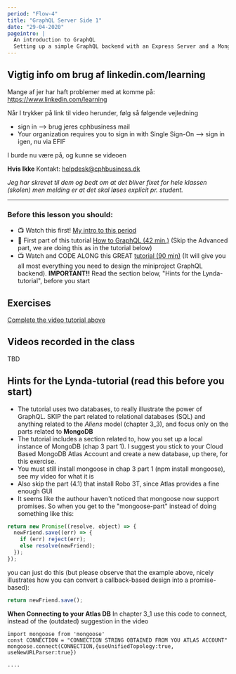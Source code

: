 ```yaml
---
period: "Flow-4"
title: "GraphQL Server Side 1"
date: "29-04-2020"
pageintro: |
  An introduction to GraphQL
  Setting up a simple GraphQL backend with an Express Server and a Mongo Database
---
```


## Vigtig info om brug af linkedin.com/learning

Mange af jer har haft problemer med at komme på: https://www.linkedin.com/learning

Når I trykker på link til video herunder, følg så følgende vejledning

- sign in --> brug jeres cphbusiness mail
- Your organization requires you to sign in with Single Sign-On --> sign in igen, nu via EFIF

I burde nu være på, og kunne se videoen

**Hvis Ikke** Kontakt: helpdesk@cphbusiness.dk

_Jeg har skrevet til dem og bedt om at det bliver fixet for hele klassen (skolen) men melding er at det skal løses explicit pr. student._

---

### Before this lesson you should:

- :tv: Watch this first! [My intro to this period](https://youtu.be/wEcz2PdfEpE)
- :book: First part of this tutorial [How to GraphQL (42 min.)](https://www.howtographql.com/) (Skip the Advanced part, we are doing this as in the tutorial below)
- :tv: Watch and CODE ALONG this GREAT [tutorial (90 min)](https://www.linkedin.com/learning/graphql-essential-training/server-setup-with-es6-support?u=57077785) (It will give you all most everything you need to design the miniproject GraphQL backend). **IMPORTANT!!** Read the section below, "Hints for the Lynda-tutorial", before you start

<!--BEGIN readings ##-->

<!--END readings ##-->

<!--BEGIN guides ##-->

<!--END guides ##-->

## Exercises

<!--BEGIN lectures ##-->

[Complete the video tutorial above](#)

<!--END lectures ##-->

<!--BEGIN exercises ##-->

<!--END exercises ##-->

## Videos recorded in the class

TBD

<!--BEGIN slides ##-->

<!--END slides ##-->

## Hints for the Lynda-tutorial (read this before you start)

- The tutorial uses two databases, to really illustrate the power of GraphQL. SKIP the part related to relational databases (SQL) and anything related to the _Aliens_ model (chapter 3_3), and focus only on the parts related to **MongoDB**
- The tutorial includes a section related to, how you set up a local instance of MongoDB (chap 3 part 1). I suggest you stick to your Cloud Based MongoDB Atlas Account and create a new database, up there, for this exercise.
- You must still install mongoose in chap 3 part 1 (npm install mongoose), see my video for what it is
- Also skip the part (4.1) that install Robo 3T, since Atlas provides a fine enough GUI
- It seems like the authour haven't noticed that mongoose now support promises. So when you get to the "mongoose-part" instead of doing something like this:

```javascript
return new Promise((resolve, object) => {
  newFriend.save((err) => {
    if (err) reject(err);
    else resolve(newFriend);
  });
});
```

you can just do this (but please observe that the example above, nicely illustrates how you can convert a callback-based design into a promise-based):

```javascript
return newFriend.save();
```

**When Connecting to your Atlas DB** In chapter 3_1 use this code to connect, instead of the (outdated) suggestion in the video

```
import mongoose from 'mongoose'
const CONNECTION = "CONNECTION STRING OBTAINED FROM YOU ATLAS ACCOUNT"
mongoose.connect(CONNECTION,{useUnifiedTopology:true, useNewURLParser:true})

....
```
